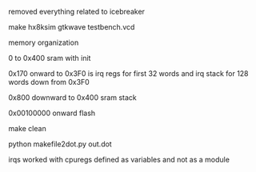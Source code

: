 
removed everything related to icebreaker


make hx8ksim
gtkwave testbench.vcd

memory organization

0 to 0x400 sram with init

0x170 onward to 0x3F0 is irq regs for first 32 words and irq stack for 128 words down from 0x3F0

0x800 downward to 0x400 sram stack

0x00100000 onward flash

make clean

python makefile2dot.py <Makefile >out.dot

irqs worked with cpuregs defined as variables and not as a module



